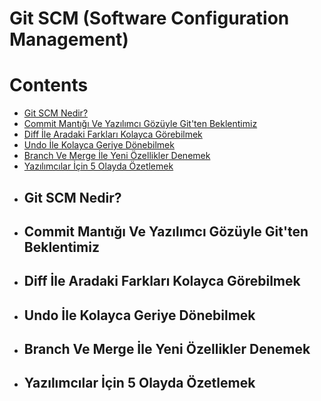 # Git SCM (Software Configuration Management)

# Contents
* [Git SCM Nedir?](#git-scm)
* [Commit Mantığı Ve Yazılımcı Gözüyle Git'ten Beklentimiz](#commit-git)
* [Diff İle Aradaki Farkları Kolayca Görebilmek](#diff)
* [Undo İle Kolayca Geriye Dönebilmek](#undo)
* [Branch Ve Merge İle Yeni Özellikler Denemek](#branch-merge)
* [Yazılımcılar İçin 5 Olayda Özetlemek](#ozet)



- ## Git SCM Nedir? <a name="git-scm"></a>




- ## Commit Mantığı Ve Yazılımcı Gözüyle Git'ten Beklentimiz <a name="commit-git"></a>





- ## Diff İle Aradaki Farkları Kolayca Görebilmek <a name="diff"></a>





- ## Undo İle Kolayca Geriye Dönebilmek <a name="undo"></a>





- ## Branch Ve Merge İle Yeni Özellikler Denemek <a name="branch-merge"></a>





- ## Yazılımcılar İçin 5 Olayda Özetlemek <a name="ozet"></a>




